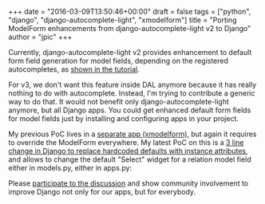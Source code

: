 +++
date = "2016-03-09T13:50:46+00:00"
draft = false
tags = ["python", "django", "django-autocomplete-light", "xmodelform"]
title = "Porting ModelForm enhancements from django-autocomplete-light v2 to Django"
author = "jpic"
+++

Currently, django-autocomplete-light v2 provides enhancement to default form field generation for model fields, depending on the registered autocompletes, as [shown in the tutorial](http://django-autocomplete-light.readthedocs.org/en/2.3.1/tutorial.html).

For v3, we don't want this feature inside DAL anymore because it has really nothing to do with autocomplete. Instead, I'm trying to contribute a generic way to do that. It would not benefit only django-autocomplete-light anymore, but all Django apps. You could get enhanced default form fields for model fields just by installing and configuring apps in your project.

My previous PoC lives in a [separate app (xmodelform)](https://github.com/jpic/xmodelform), but again it requires to override the ModelForm everywhere. My latest PoC on this is a [3 line change in Django to replace hardcoded defaults with instance attributes](https://github.com/jpic/django/commit/d102f362f3c1ceaf2d5224d71f788c0821a481ae), and allows to change the default "Select" widget for a relation model field either in models.py, either in apps.py:

<script src="https://gist.github.com/jpic/b93ee62a3060dc408b0e.js"></script>

Please [participate to the discussion](https://groups.google.com/forum/#!topic/django-developers/zG-JvS_opi4) and show community involvement to improve Django not only for our apps, but for everybody.
